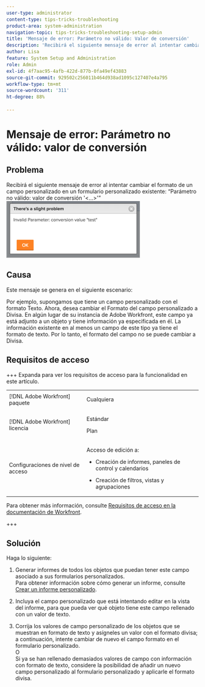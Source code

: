 ```yaml
---
user-type: administrator
content-type: tips-tricks-troubleshooting
product-area: system-administration
navigation-topic: tips-tricks-troubleshooting-setup-admin
title: 'Mensaje de error: Parámetro no válido: Valor de conversión'
description: 'Recibirá el siguiente mensaje de error al intentar cambiar el formato de un campo personalizado en un formulario personalizado existente: "Parámetro no válido: valor de conversión `&lt;...&gt;`"'
author: Lisa
feature: System Setup and Administration
role: Admin
exl-id: 4f7aac95-4afb-422d-877b-0fa49ef43883
source-git-commit: 929502c256011b464d938ad1095c127407e4a795
workflow-type: tm+mt
source-wordcount: '311'
ht-degree: 88%

---
```


# Mensaje de error: Parámetro no válido: valor de conversión

## Problema

Recibirá el siguiente mensaje de error al intentar cambiar el formato de un campo personalizado en un formulario personalizado existente: “Parámetro no válido: valor de conversión &#39;&lt;...>&#39;”\
![custom_field_format_invalid_parameter_error.png](assets/custom-field-format-invalid-parameter-error-350x148.png)

## Causa

Este mensaje se genera en el siguiente escenario:

Por ejemplo, supongamos que tiene un campo personalizado con el formato Texto.  Ahora, desea cambiar el Formato del campo personalizado a Divisa. En algún lugar de su instancia de Adobe Workfront, este campo ya está adjunto a un objeto y tiene información ya especificada en él. La información existente en al menos un campo de este tipo ya tiene el formato de texto. Por lo tanto, el formato del campo no se puede cambiar a Divisa.

## Requisitos de acceso

+++ Expanda para ver los requisitos de acceso para la funcionalidad en este artículo.

<table style="table-layout:auto"> 
 <col> 
 <col> 
 <tbody> 
  <tr> 
   <td>[!DNL Adobe Workfront] paquete</td> 
   <td><p>Cualquiera</p></td> 
  </tr> 
  <tr> 
   <td>[!DNL Adobe Workfront] licencia</td> 
   <td><p>Estándar</p>
       <p>Plan</p></td>
  </tr>
  <tr> 
   <td>Configuraciones de nivel de acceso</td> 
   <td> <p>Acceso de edición a:</p> 
    <ul> 
     <li> <p>Creación de informes, paneles de control y calendarios</p> </li> 
     <li> <p>Creación de filtros, vistas y agrupaciones</p> </li> 
    </ul>
  </tr> 
 </tbody> 
</table>

Para obtener más información, consulte [Requisitos de acceso en la documentación de Workfront](/help/quicksilver/administration-and-setup/add-users/access-levels-and-object-permissions/access-level-requirements-in-documentation.md).

+++

## Solución

Haga lo siguiente:

1. Generar informes de todos los objetos que puedan tener este campo asociado a sus formularios personalizados.\
   Para obtener información sobre cómo generar un informe, consulte [Crear un informe personalizado](../../reports-and-dashboards/reports/creating-and-managing-reports/create-custom-report.md).

1. Incluya el campo personalizado que está intentando editar en la vista del informe, para que pueda ver qué objeto tiene este campo rellenado con un valor de texto.
1. Corrija los valores de campo personalizado de los objetos que se muestran en formato de texto y asígneles un valor con el formato divisa; a continuación, intente cambiar de nuevo el campo formato en el formulario personalizado.\
   O\
   Si ya se han rellenado demasiados valores de campo con información con formato de texto, considere la posibilidad de añadir un nuevo campo personalizado al formulario personalizado y aplicarle el formato divisa.
